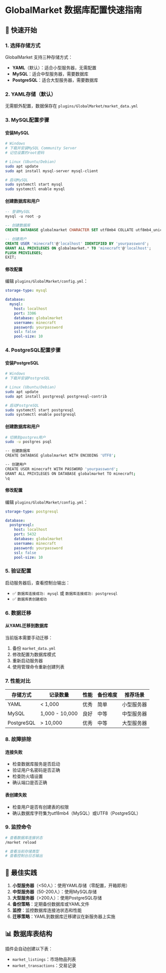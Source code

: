# GlobalMarket 数据库配置快速指南

## 🚀 快速开始

### 1. 选择存储方式
GlobalMarket 支持三种存储方式：
- **YAML**（默认）：适合小型服务器，无需配置
- **MySQL**：适合中型服务器，需要数据库
- **PostgreSQL**：适合大型服务器，需要数据库

### 2. YAML存储（默认）
无需额外配置，数据保存在 `plugins/GlobalMarket/market_data.yml`

### 3. MySQL配置步骤

#### 安装MySQL
```bash
# Windows
# 下载并安装MySQL Community Server
# 记住设置的root密码

# Linux (Ubuntu/Debian)
sudo apt update
sudo apt install mysql-server mysql-client

# 启动MySQL
sudo systemctl start mysql
sudo systemctl enable mysql
```

#### 创建数据库和用户
```sql
-- 登录MySQL
mysql -u root -p

-- 创建数据库
CREATE DATABASE globalmarket CHARACTER SET utf8mb4 COLLATE utf8mb4_unicode_ci;

-- 创建用户
CREATE USER 'minecraft'@'localhost' IDENTIFIED BY 'yourpassword';
GRANT ALL PRIVILEGES ON globalmarket.* TO 'minecraft'@'localhost';
FLUSH PRIVILEGES;
EXIT;
```

#### 修改配置
编辑 `plugins/GlobalMarket/config.yml`：
```yaml
storage-type: mysql

database:
  mysql:
    host: localhost
    port: 3306
    database: globalmarket
    username: minecraft
    password: yourpassword
    ssl: false
    pool-size: 10
```

### 4. PostgreSQL配置步骤

#### 安装PostgreSQL
```bash
# Windows
# 下载并安装PostgreSQL

# Linux (Ubuntu/Debian)
sudo apt update
sudo apt install postgresql postgresql-contrib

# 启动PostgreSQL
sudo systemctl start postgresql
sudo systemctl enable postgresql
```

#### 创建数据库和用户
```bash
# 切换到postgres用户
sudo -u postgres psql

-- 创建数据库
CREATE DATABASE globalmarket WITH ENCODING 'UTF8';

-- 创建用户
CREATE USER minecraft WITH PASSWORD 'yourpassword';
GRANT ALL PRIVILEGES ON DATABASE globalmarket TO minecraft;
\q
```

#### 修改配置
编辑 `plugins/GlobalMarket/config.yml`：
```yaml
storage-type: postgresql

database:
  postgresql:
    host: localhost
    port: 5432
    database: globalmarket
    username: minecraft
    password: yourpassword
    ssl: false
    pool-size: 10
```

### 5. 验证配置

启动服务器后，查看控制台输出：
- ✅ `数据库连接成功: mysql` 或 `数据库连接成功: postgresql`
- ✅ `数据库表创建成功`

### 6. 数据迁移

#### 从YAML迁移到数据库
当前版本需要手动迁移：
1. 备份 `market_data.yml`
2. 修改配置为数据库模式
3. 重新启动服务器
4. 使用管理命令重新创建列表

### 7. 性能对比

| 存储方式 | 记录数量 | 性能 | 备份难度 | 推荐场景 |
|---------|----------|------|----------|----------|
| YAML | < 1,000 | 优秀 | 简单 | 小型服务器 |
| MySQL | 1,000 - 10,000 | 良好 | 中等 | 中型服务器 |
| PostgreSQL | > 10,000 | 优秀 | 中等 | 大型服务器 |

### 8. 故障排除

#### 连接失败
- 检查数据库服务是否启动
- 验证用户名密码是否正确
- 检查防火墙设置
- 确认端口是否正确

#### 表创建失败
- 检查用户是否有创建表的权限
- 确认数据库字符集为utf8mb4（MySQL）或UTF8（PostgreSQL）

### 9. 监控命令

```bash
# 查看数据库连接状态
/market reload

# 查看当前存储类型
# 查看控制台日志输出
```

## 🎯 最佳实践

1. **小型服务器**（<50人）：使用YAML存储（零配置，开箱即用）
2. **中型服务器**（50-200人）：使用MySQL存储
3. **大型服务器**（>200人）：使用PostgreSQL存储
4. **备份策略**：定期备份数据库或YAML文件
5. **监控**：监控数据库连接池状态和性能
6. **迁移策略**：YAML到数据库迁移建议在新服务器上实施

## 📊 数据库表结构

插件会自动创建以下表：
- `market_listings`：市场物品列表
- `market_transactions`：交易记录